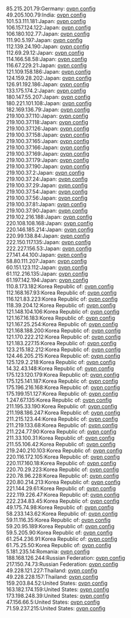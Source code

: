 85.215.201.79:Germany: [ovpn config](vpn/85_215_201_79.ovpn)  
49.205.100.79:India: [ovpn config](vpn/49_205_100_79.ovpn)  
101.53.111.181:Japan: [ovpn config](vpn/101_53_111_181.ovpn)  
106.157.124.122:Japan: [ovpn config](vpn/106_157_124_122.ovpn)  
106.180.102.77:Japan: [ovpn config](vpn/106_180_102_77.ovpn)  
111.90.5.197:Japan: [ovpn config](vpn/111_90_5_197.ovpn)  
112.139.24.190:Japan: [ovpn config](vpn/112_139_24_190.ovpn)  
112.69.29.12:Japan: [ovpn config](vpn/112_69_29_12.ovpn)  
114.166.58.58:Japan: [ovpn config](vpn/114_166_58_58.ovpn)  
116.67.229.21:Japan: [ovpn config](vpn/116_67_229_21.ovpn)  
121.109.158.186:Japan: [ovpn config](vpn/121_109_158_186.ovpn)  
124.159.28.202:Japan: [ovpn config](vpn/124_159_28_202.ovpn)  
126.91.192.186:Japan: [ovpn config](vpn/126_91_192_186.ovpn)  
133.175.174.2:Japan: [ovpn config](vpn/133_175_174_2.ovpn)  
180.147.55.207:Japan: [ovpn config](vpn/180_147_55_207.ovpn)  
180.221.101.108:Japan: [ovpn config](vpn/180_221_101_108.ovpn)  
182.169.136.79:Japan: [ovpn config](vpn/182_169_136_79.ovpn)  
219.100.37.110:Japan: [ovpn config](vpn/219_100_37_110.ovpn)  
219.100.37.118:Japan: [ovpn config](vpn/219_100_37_118.ovpn)  
219.100.37.126:Japan: [ovpn config](vpn/219_100_37_126.ovpn)  
219.100.37.158:Japan: [ovpn config](vpn/219_100_37_158.ovpn)  
219.100.37.165:Japan: [ovpn config](vpn/219_100_37_165.ovpn)  
219.100.37.166:Japan: [ovpn config](vpn/219_100_37_166.ovpn)  
219.100.37.169:Japan: [ovpn config](vpn/219_100_37_169.ovpn)  
219.100.37.179:Japan: [ovpn config](vpn/219_100_37_179.ovpn)  
219.100.37.190:Japan: [ovpn config](vpn/219_100_37_190.ovpn)  
219.100.37.2:Japan: [ovpn config](vpn/219_100_37_2.ovpn)  
219.100.37.24:Japan: [ovpn config](vpn/219_100_37_24.ovpn)  
219.100.37.29:Japan: [ovpn config](vpn/219_100_37_29.ovpn)  
219.100.37.54:Japan: [ovpn config](vpn/219_100_37_54.ovpn)  
219.100.37.56:Japan: [ovpn config](vpn/219_100_37_56.ovpn)  
219.100.37.81:Japan: [ovpn config](vpn/219_100_37_81.ovpn)  
219.100.37.90:Japan: [ovpn config](vpn/219_100_37_90.ovpn)  
219.102.216.188:Japan: [ovpn config](vpn/219_102_216_188.ovpn)  
220.108.108.168:Japan: [ovpn config](vpn/220_108_108_168.ovpn)  
220.146.185.214:Japan: [ovpn config](vpn/220_146_185_214.ovpn)  
220.99.138.84:Japan: [ovpn config](vpn/220_99_138_84.ovpn)  
222.150.117.135:Japan: [ovpn config](vpn/222_150_117_135.ovpn)  
222.227.156.53:Japan: [ovpn config](vpn/222_227_156_53.ovpn)  
27.141.44.100:Japan: [ovpn config](vpn/27_141_44_100.ovpn)  
58.80.111.207:Japan: [ovpn config](vpn/58_80_111_207.ovpn)  
60.151.123.112:Japan: [ovpn config](vpn/60_151_123_112.ovpn)  
61.112.216.135:Japan: [ovpn config](vpn/61_112_216_135.ovpn)  
61.197.142.194:Japan: [ovpn config](vpn/61_197_142_194.ovpn)  
110.8.173.182:Korea Republic of: [ovpn config](vpn/110_8_173_182.ovpn)  
112.168.167.93:Korea Republic of: [ovpn config](vpn/112_168_167_93.ovpn)  
116.121.83.223:Korea Republic of: [ovpn config](vpn/116_121_83_223.ovpn)  
118.39.204.12:Korea Republic of: [ovpn config](vpn/118_39_204_12.ovpn)  
121.148.104.106:Korea Republic of: [ovpn config](vpn/121_148_104_106.ovpn)  
121.167.16.183:Korea Republic of: [ovpn config](vpn/121_167_16_183.ovpn)  
121.167.25.254:Korea Republic of: [ovpn config](vpn/121_167_25_254.ovpn)  
121.168.188.200:Korea Republic of: [ovpn config](vpn/121_168_188_200.ovpn)  
121.170.222.212:Korea Republic of: [ovpn config](vpn/121_170_222_212.ovpn)  
121.183.227.15:Korea Republic of: [ovpn config](vpn/121_183_227_15.ovpn)  
123.215.182.212:Korea Republic of: [ovpn config](vpn/123_215_182_212.ovpn)  
124.46.205.215:Korea Republic of: [ovpn config](vpn/124_46_205_215.ovpn)  
125.129.2.218:Korea Republic of: [ovpn config](vpn/125_129_2_218.ovpn)  
14.32.43.148:Korea Republic of: [ovpn config](vpn/14_32_43_148.ovpn)  
175.123.120.179:Korea Republic of: [ovpn config](vpn/175_123_120_179.ovpn)  
175.125.141.187:Korea Republic of: [ovpn config](vpn/175_125_141_187.ovpn)  
175.196.216.168:Korea Republic of: [ovpn config](vpn/175_196_216_168.ovpn)  
175.199.151.127:Korea Republic of: [ovpn config](vpn/175_199_151_127.ovpn)  
1.247.67.135:Korea Republic of: [ovpn config](vpn/1_247_67_135.ovpn)  
211.195.33.190:Korea Republic of: [ovpn config](vpn/211_195_33_190.ovpn)  
211.198.186.247:Korea Republic of: [ovpn config](vpn/211_198_186_247.ovpn)  
211.215.123.44:Korea Republic of: [ovpn config](vpn/211_215_123_44.ovpn)  
211.219.133.68:Korea Republic of: [ovpn config](vpn/211_219_133_68.ovpn)  
211.224.77.90:Korea Republic of: [ovpn config](vpn/211_224_77_90.ovpn)  
211.33.100.31:Korea Republic of: [ovpn config](vpn/211_33_100_31.ovpn)  
211.55.106.42:Korea Republic of: [ovpn config](vpn/211_55_106_42.ovpn)  
219.240.210.103:Korea Republic of: [ovpn config](vpn/219_240_210_103.ovpn)  
220.116.172.105:Korea Republic of: [ovpn config](vpn/220_116_172_105.ovpn)  
220.117.160.18:Korea Republic of: [ovpn config](vpn/220_117_160_18.ovpn)  
220.70.29.223:Korea Republic of: [ovpn config](vpn/220_70_29_223.ovpn)  
220.78.96.228:Korea Republic of: [ovpn config](vpn/220_78_96_228.ovpn)  
220.80.214.213:Korea Republic of: [ovpn config](vpn/220_80_214_213.ovpn)  
221.144.29.61:Korea Republic of: [ovpn config](vpn/221_144_29_61.ovpn)  
222.119.226.47:Korea Republic of: [ovpn config](vpn/222_119_226_47.ovpn)  
222.234.83.45:Korea Republic of: [ovpn config](vpn/222_234_83_45.ovpn)  
49.175.74.98:Korea Republic of: [ovpn config](vpn/49_175_74_98.ovpn)  
58.233.143.62:Korea Republic of: [ovpn config](vpn/58_233_143_62.ovpn)  
59.11.116.35:Korea Republic of: [ovpn config](vpn/59_11_116_35.ovpn)  
59.20.95.189:Korea Republic of: [ovpn config](vpn/59_20_95_189.ovpn)  
59.5.205.90:Korea Republic of: [ovpn config](vpn/59_5_205_90.ovpn)  
61.254.236.91:Korea Republic of: [ovpn config](vpn/61_254_236_91.ovpn)  
61.75.25.50:Korea Republic of: [ovpn config](vpn/61_75_25_50.ovpn)  
5.181.235.14:Romania: [ovpn config](vpn/5_181_235_14.ovpn)  
188.168.126.244:Russian Federation: [ovpn config](vpn/188_168_126_244.ovpn)  
217.150.74.73:Russian Federation: [ovpn config](vpn/217_150_74_73.ovpn)  
49.228.121.227:Thailand: [ovpn config](vpn/49_228_121_227.ovpn)  
49.228.228.157:Thailand: [ovpn config](vpn/49_228_228_157.ovpn)  
159.203.84.52:United States: [ovpn config](vpn/159_203_84_52.ovpn)  
163.182.174.159:United States: [ovpn config](vpn/163_182_174_159.ovpn)  
173.198.248.39:United States: [ovpn config](vpn/173_198_248_39.ovpn)  
47.156.66.5:United States: [ovpn config](vpn/47_156_66_5.ovpn)  
71.59.237.215:United States: [ovpn config](vpn/71_59_237_215.ovpn)  
